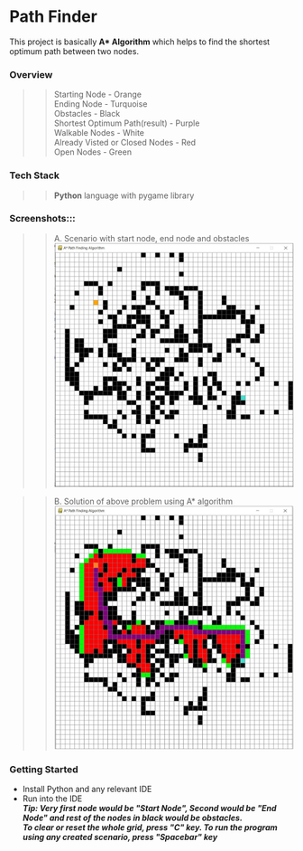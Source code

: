 # Path Finder

This project is basically <strong>A* Algorithm</strong> which helps to find the shortest optimum path between two nodes.

### Overview

>> Starting Node - Orange<br />
>> Ending Node - Turquoise<br />
>> Obstacles - Black<br />
>> Shortest Optimum Path(result) - Purple<br />
>> Walkable Nodes - White<br />
>> Already Visted or Closed Nodes - Red<br />
>> Open Nodes - Green<br />

### Tech Stack

>> **Python** language with pygame library<br />

### Screenshots:::

>> A. Scenario with start node, end node and obstacles
![Alt text](Image/Scenario.JPG?raw=true "Scenario")

>> B. Solution of above problem using A* algorithm
![Alt text](Image/Solution.JPG?raw=true "Solution")

### Getting Started

* Install Python and any relevant IDE
* Run into the IDE<br />
***Tip: Very first node would be "Start Node", Second would be "End Node" and rest of the nodes in black would be obstacles.<br /> 
        To clear or reset the whole grid, press "C" key. To run the program using any created scenario, press "Spacebar" key***
